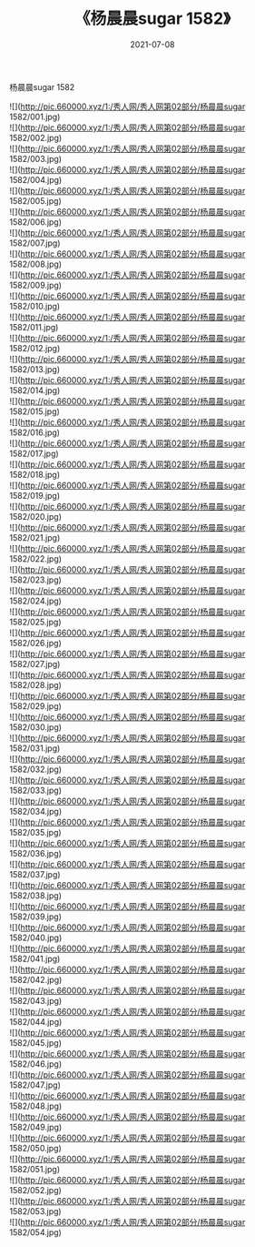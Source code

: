 ﻿---
layout: post
title:  《杨晨晨sugar 1582》
date:   2021-07-08
img: http://pic.660000.xyz/1:/秀人网/秀人网第02部分/杨晨晨sugar 1582/000.jpg
categories: [美女, 清纯, 唯美]
---

杨晨晨sugar 1582

  ![](http://pic.660000.xyz/1:/秀人网/秀人网第02部分/杨晨晨sugar 1582/001.jpg) <br> ![](http://pic.660000.xyz/1:/秀人网/秀人网第02部分/杨晨晨sugar 1582/002.jpg) <br> ![](http://pic.660000.xyz/1:/秀人网/秀人网第02部分/杨晨晨sugar 1582/003.jpg) <br> ![](http://pic.660000.xyz/1:/秀人网/秀人网第02部分/杨晨晨sugar 1582/004.jpg) <br> ![](http://pic.660000.xyz/1:/秀人网/秀人网第02部分/杨晨晨sugar 1582/005.jpg) <br> ![](http://pic.660000.xyz/1:/秀人网/秀人网第02部分/杨晨晨sugar 1582/006.jpg) <br> ![](http://pic.660000.xyz/1:/秀人网/秀人网第02部分/杨晨晨sugar 1582/007.jpg) <br> ![](http://pic.660000.xyz/1:/秀人网/秀人网第02部分/杨晨晨sugar 1582/008.jpg) <br> ![](http://pic.660000.xyz/1:/秀人网/秀人网第02部分/杨晨晨sugar 1582/009.jpg) <br> ![](http://pic.660000.xyz/1:/秀人网/秀人网第02部分/杨晨晨sugar 1582/010.jpg) <br> ![](http://pic.660000.xyz/1:/秀人网/秀人网第02部分/杨晨晨sugar 1582/011.jpg) <br> ![](http://pic.660000.xyz/1:/秀人网/秀人网第02部分/杨晨晨sugar 1582/012.jpg) <br> ![](http://pic.660000.xyz/1:/秀人网/秀人网第02部分/杨晨晨sugar 1582/013.jpg) <br> ![](http://pic.660000.xyz/1:/秀人网/秀人网第02部分/杨晨晨sugar 1582/014.jpg) <br> ![](http://pic.660000.xyz/1:/秀人网/秀人网第02部分/杨晨晨sugar 1582/015.jpg) <br> ![](http://pic.660000.xyz/1:/秀人网/秀人网第02部分/杨晨晨sugar 1582/016.jpg) <br> ![](http://pic.660000.xyz/1:/秀人网/秀人网第02部分/杨晨晨sugar 1582/017.jpg) <br> ![](http://pic.660000.xyz/1:/秀人网/秀人网第02部分/杨晨晨sugar 1582/018.jpg) <br> ![](http://pic.660000.xyz/1:/秀人网/秀人网第02部分/杨晨晨sugar 1582/019.jpg) <br> ![](http://pic.660000.xyz/1:/秀人网/秀人网第02部分/杨晨晨sugar 1582/020.jpg) <br> ![](http://pic.660000.xyz/1:/秀人网/秀人网第02部分/杨晨晨sugar 1582/021.jpg) <br> ![](http://pic.660000.xyz/1:/秀人网/秀人网第02部分/杨晨晨sugar 1582/022.jpg) <br> ![](http://pic.660000.xyz/1:/秀人网/秀人网第02部分/杨晨晨sugar 1582/023.jpg) <br> ![](http://pic.660000.xyz/1:/秀人网/秀人网第02部分/杨晨晨sugar 1582/024.jpg) <br> ![](http://pic.660000.xyz/1:/秀人网/秀人网第02部分/杨晨晨sugar 1582/025.jpg) <br> ![](http://pic.660000.xyz/1:/秀人网/秀人网第02部分/杨晨晨sugar 1582/026.jpg) <br> ![](http://pic.660000.xyz/1:/秀人网/秀人网第02部分/杨晨晨sugar 1582/027.jpg) <br> ![](http://pic.660000.xyz/1:/秀人网/秀人网第02部分/杨晨晨sugar 1582/028.jpg) <br> ![](http://pic.660000.xyz/1:/秀人网/秀人网第02部分/杨晨晨sugar 1582/029.jpg) <br> ![](http://pic.660000.xyz/1:/秀人网/秀人网第02部分/杨晨晨sugar 1582/030.jpg) <br> ![](http://pic.660000.xyz/1:/秀人网/秀人网第02部分/杨晨晨sugar 1582/031.jpg) <br> ![](http://pic.660000.xyz/1:/秀人网/秀人网第02部分/杨晨晨sugar 1582/032.jpg) <br> ![](http://pic.660000.xyz/1:/秀人网/秀人网第02部分/杨晨晨sugar 1582/033.jpg) <br> ![](http://pic.660000.xyz/1:/秀人网/秀人网第02部分/杨晨晨sugar 1582/034.jpg) <br> ![](http://pic.660000.xyz/1:/秀人网/秀人网第02部分/杨晨晨sugar 1582/035.jpg) <br> ![](http://pic.660000.xyz/1:/秀人网/秀人网第02部分/杨晨晨sugar 1582/036.jpg) <br> ![](http://pic.660000.xyz/1:/秀人网/秀人网第02部分/杨晨晨sugar 1582/037.jpg) <br> ![](http://pic.660000.xyz/1:/秀人网/秀人网第02部分/杨晨晨sugar 1582/038.jpg) <br> ![](http://pic.660000.xyz/1:/秀人网/秀人网第02部分/杨晨晨sugar 1582/039.jpg) <br> ![](http://pic.660000.xyz/1:/秀人网/秀人网第02部分/杨晨晨sugar 1582/040.jpg) <br> ![](http://pic.660000.xyz/1:/秀人网/秀人网第02部分/杨晨晨sugar 1582/041.jpg) <br> ![](http://pic.660000.xyz/1:/秀人网/秀人网第02部分/杨晨晨sugar 1582/042.jpg) <br> ![](http://pic.660000.xyz/1:/秀人网/秀人网第02部分/杨晨晨sugar 1582/043.jpg) <br> ![](http://pic.660000.xyz/1:/秀人网/秀人网第02部分/杨晨晨sugar 1582/044.jpg) <br> ![](http://pic.660000.xyz/1:/秀人网/秀人网第02部分/杨晨晨sugar 1582/045.jpg) <br> ![](http://pic.660000.xyz/1:/秀人网/秀人网第02部分/杨晨晨sugar 1582/046.jpg) <br> ![](http://pic.660000.xyz/1:/秀人网/秀人网第02部分/杨晨晨sugar 1582/047.jpg) <br> ![](http://pic.660000.xyz/1:/秀人网/秀人网第02部分/杨晨晨sugar 1582/048.jpg) <br> ![](http://pic.660000.xyz/1:/秀人网/秀人网第02部分/杨晨晨sugar 1582/049.jpg) <br> ![](http://pic.660000.xyz/1:/秀人网/秀人网第02部分/杨晨晨sugar 1582/050.jpg) <br> ![](http://pic.660000.xyz/1:/秀人网/秀人网第02部分/杨晨晨sugar 1582/051.jpg) <br> ![](http://pic.660000.xyz/1:/秀人网/秀人网第02部分/杨晨晨sugar 1582/052.jpg) <br> ![](http://pic.660000.xyz/1:/秀人网/秀人网第02部分/杨晨晨sugar 1582/053.jpg) <br> ![](http://pic.660000.xyz/1:/秀人网/秀人网第02部分/杨晨晨sugar 1582/054.jpg) <br>